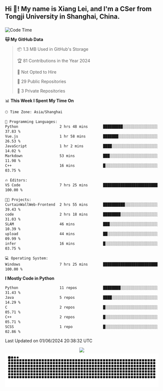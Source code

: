 <h2 align="left">Hi 👋! My name is Xiang Lei, and I'm a CSer from Tongji University in Shanghai, China.</h2>

###

<!--START_SECTION:waka-->
![Code Time](http://img.shields.io/badge/Code%20Time-492%20hrs%2036%20mins-blue)

**🐱 My GitHub Data** 

> 📦 1.3 MB Used in GitHub's Storage 
 > 
> 🏆 81 Contributions in the Year 2024
 > 
> 🚫 Not Opted to Hire
 > 
> 📜 29 Public Repositories 
 > 
> 🔑 3 Private Repositories 
 > 
📊 **This Week I Spent My Time On** 

```text
🕑︎ Time Zone: Asia/Shanghai

💬 Programming Languages: 
Python                   2 hrs 48 mins       █████████░░░░░░░░░░░░░░░░   37.83 % 
Vue.js                   1 hr 58 mins        ███████░░░░░░░░░░░░░░░░░░   26.53 % 
JavaScript               1 hr 2 mins         ████░░░░░░░░░░░░░░░░░░░░░   14.02 % 
Markdown                 53 mins             ███░░░░░░░░░░░░░░░░░░░░░░   11.98 % 
C++                      16 mins             █░░░░░░░░░░░░░░░░░░░░░░░░   03.75 % 

🔥 Editors: 
VS Code                  7 hrs 25 mins       █████████████████████████   100.00 % 

🐱‍💻 Projects: 
CurtainWallWeb-Frontend  2 hrs 55 mins       ██████████░░░░░░░░░░░░░░░   39.43 % 
code                     2 hrs 18 mins       ████████░░░░░░░░░░░░░░░░░   31.03 % 
SLAM                     46 mins             ███░░░░░░░░░░░░░░░░░░░░░░   10.39 % 
upload                   44 mins             ██░░░░░░░░░░░░░░░░░░░░░░░   09.99 % 
infer                    16 mins             █░░░░░░░░░░░░░░░░░░░░░░░░   03.75 % 

💻 Operating System: 
Windows                  7 hrs 25 mins       █████████████████████████   100.00 % 
```

**I Mostly Code in Python** 

```text
Python                   11 repos            ████████░░░░░░░░░░░░░░░░░   31.43 % 
Java                     5 repos             ████░░░░░░░░░░░░░░░░░░░░░   14.29 % 
C                        2 repos             █░░░░░░░░░░░░░░░░░░░░░░░░   05.71 % 
C++                      2 repos             █░░░░░░░░░░░░░░░░░░░░░░░░   05.71 % 
SCSS                     1 repo              █░░░░░░░░░░░░░░░░░░░░░░░░   02.86 % 
```




 Last Updated on 01/06/2024 20:38:32 UTC
<!--END_SECTION:waka-->

<div align="center">
  <img src="https://github-readme-stats.vercel.app/api?username=Lei00764&show_icons=true&theme=radical" />
 </div>

 <div align="center">

<picture>
  <source media="(prefers-color-scheme: dark)" srcset="https://raw.githubusercontent.com/Lei00764/Lei00764/output/github-contribution-grid-snake-dark.svg">
  <source media="(prefers-color-scheme: light)" srcset="https://raw.githubusercontent.com/Lei00764/Lei00764/output/github-contribution-grid-snake.svg">
  <img alt="github contribution grid snake animation" src="https://raw.githubusercontent.com/Lei00764/Lei00764/output/github-contribution-grid-snake.svg">
</picture>

</div>




